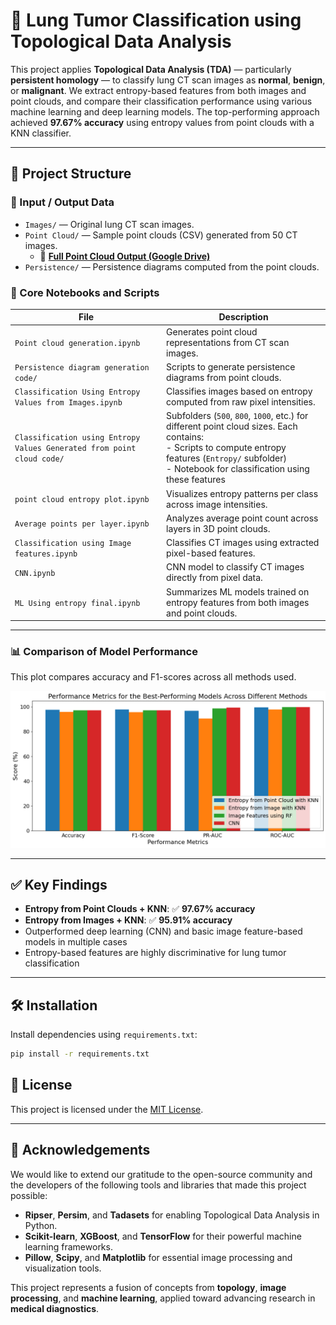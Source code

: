 # 🧠 Lung Tumor Classification using Topological Data Analysis

This project applies **Topological Data Analysis (TDA)** — particularly **persistent homology** — to classify lung CT scan images as **normal**, **benign**, or **malignant**. We extract entropy-based features from both images and point clouds, and compare their classification performance using various machine learning and deep learning models. The top-performing approach achieved **97.67% accuracy** using entropy values from point clouds with a KNN classifier.

---

## 📁 Project Structure

### 🔸 Input / Output Data

- `Images/` — Original lung CT scan images.  
- `Point Cloud/` — Sample point clouds (CSV) generated from 50 CT images.  
  - 🔗 **[Full Point Cloud Output (Google Drive)](https://drive.google.com/drive/folders/1_umNv4g39fmAmxODi8_mhOmHFB5kKaSP?usp=drive_link)**  
- `Persistence/` — Persistence diagrams computed from the point clouds.  

### 🔸 Core Notebooks and Scripts

| File | Description |
|------|-------------|
| `Point cloud generation.ipynb` | Generates point cloud representations from CT scan images. |
| `Persistence diagram generation code/` | Scripts to generate persistence diagrams from point clouds. |
| `Classification Using Entropy Values from Images.ipynb` | Classifies images based on entropy computed from raw pixel intensities. |
| `Classification using Entropy Values Generated from point cloud code/` | Subfolders (`500`, `800`, `1000`, etc.) for different point cloud sizes. Each contains:<br>- Scripts to compute entropy features (`Entropy/` subfolder)<br>- Notebook for classification using these features |
| `point cloud entropy plot.ipynb` | Visualizes entropy patterns per class across image intensities. |
| `Average points per layer.ipynb` | Analyzes average point count across layers in 3D point clouds. |
| `Classification using Image features.ipynb` | Classifies CT images using extracted pixel-based features. |
| `CNN.ipynb` | CNN model to classify CT images directly from pixel data. |
| `ML Using entropy final.ipynb` | Summarizes ML models trained on entropy features from both images and point clouds. |

---

### 📊 Comparison of Model Performance

This plot compares accuracy and F1-scores across all methods used.

![Performance Comparison](Output%20Images/Performance_metrics_all_models_(with%20heading).png)

---

## ✅ Key Findings

- **Entropy from Point Clouds + KNN**: ✅ **97.67% accuracy**
- **Entropy from Images + KNN**: ✅ **95.91% accuracy**
- Outperformed deep learning (CNN) and basic image feature-based models in multiple cases
- Entropy-based features are highly discriminative for lung tumor classification

---

## 🛠 Installation

Install dependencies using `requirements.txt`:

```bash
pip install -r requirements.txt
```

## 📜 License

This project is licensed under the [MIT License](LICENSE).  

---

## 🙏 Acknowledgements

We would like to extend our gratitude to the open-source community and the developers of the following tools and libraries that made this project possible:

- **Ripser**, **Persim**, and **Tadasets** for enabling Topological Data Analysis in Python.
- **Scikit-learn**, **XGBoost**, and **TensorFlow** for their powerful machine learning frameworks.
- **Pillow**, **Scipy**, and **Matplotlib** for essential image processing and visualization tools.

This project represents a fusion of concepts from **topology**, **image processing**, and **machine learning**, applied toward advancing research in **medical diagnostics**.


